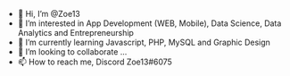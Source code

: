 - 👋 Hi, I’m @Zoe13
- 👀 I’m interested in App Development (WEB, Mobile), Data Science, Data Analytics and Entrepreneurship 
- 🌱 I’m currently learning Javascript, PHP, MySQL and Graphic Design 
- 💞️ I’m looking to collaborate ...
- 📫 How to reach me, Discord Zoe13#6075

<!---
Zoe13Git/Zoe13Git is a ✨ special ✨ repository because its `README.md` (this file) appears on your GitHub profile.
You can click the Preview link to take a look at your changes.
--->
